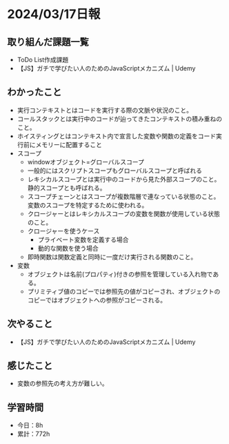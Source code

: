 # 2024/03/17日報
## 取り組んだ課題一覧
- ToDo List作成課題
- 【JS】ガチで学びたい人のためのJavaScriptメカニズム | Udemy

## わかったこと
- 実行コンテキストとはコードを実行する際の文脈や状況のこと。
- コールスタックとは実行中のコードが辿ってきたコンテキストの積み重ねのこと。
- ホイスティングとはコンテキスト内で宣言した変数や関数の定義をコード実行前にメモリーに配置すること
- スコープ
  - windowオブジェクト=グローバルスコープ
  - 一般的にはスクリプトスコープもグローバルスコープと呼ばれる
  - レキシカルスコープとは実行中のコードから見た外部スコープのこと。静的スコープとも呼ばれる。
  - スコープチェーンとはスコープが複数階層で連なっている状態のこと。変数のスコープを特定するために使われる。
  - クロージャーとはレキシカルスコープの変数を関数が使用している状態のこと。
  - クロージャーを使うケース
    - プライベート変数を定義する場合
    - 動的な関数を使う場合
  - 即時関数は関数定義と同時に一度だけ実行される関数のこと。
- 変数
  - オブジェクトは名前(プロパティ)付きの参照を管理している入れ物である。
  - プリミティブ値のコピーでは参照先の値がコピーされ、オブジェクトのコピーではオブジェクトへの参照がコピーされる。

## 次やること
- 【JS】ガチで学びたい人のためのJavaScriptメカニズム | Udemy

## 感じたこと
- 変数の参照先の考え方が難しい。

## 学習時間
- 今日：8h
- 累計：772h
